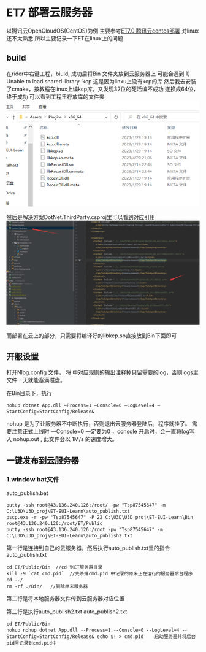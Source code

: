 # ET7 部署云服务器
以腾讯云OpenCloudOS(CentOS)为例 主要参考[ET7.0 腾讯云centos部署](https://blog.csdn.net/liyuping8888/article/details/126859161)
对linux还不太熟悉 所以主要记录一下ET在linux上的问题
## build
在rider中右键工程，biuld,
成功后将Bin 文件夹放到云服务器上 
可能会遇到
1） Unable to load shared library ’kcp
这是因为linxu上没有kcp的库
然后我去安装了cmake，按教程在linux上编kcp库，又发现32位的死活编不成功
遂换成64位，终于成功
可以看到工程里存放库的文件夹
![plugins](https://github.com/h87545645/Blog/blob/main/unity3d/img/ET_plugins.png)

然后是解决方案DotNet.ThirdParty.csproj里可以看到对应引用
![ThirdParty](https://github.com/h87545645/Blog/blob/main/unity3d/img/libkcp.so.png)

而部署在云上的部分，只需要将编译好的libkcp.so直接放到Bin下面即可

## 开服设置
打开Nlog.config 文件， 将 <rules> 中对应规则的输出注释掉只留需要的log，否则logs里文件一天就能塞满磁盘。

在Bin目录下，执行
```
nohup dotnet App.dll —Process=1 —Console=0 —LogLevel=4 —StartConfig=StartConfig/Release&
```

nohup 是为了让服务器不中断执行，否则退出云服务器登陆后，程序就挂了。
需要注意正式上线时 —Console=0 一定要为0 ，console 开启时，会一直将log写入 nohup.out ,
此文件会以 1M/s 的速度增大。

## 一键发布到云服务器

### 1.window bat文件

auto_publish.bat
```
putty -ssh root@43.136.240.126:/root/ -pw "Tsp87545647" -m C:\U3D\U3D_proj\ET-EUI-Learn\auto_publish.txt
pscp.exe -r -pw "Tsp87545647" -P 22 C:\U3D\U3D_proj\ET-EUI-Learn\Bin root@43.136.240.126:/root/ET/Public
putty -ssh root@43.136.240.126:/root -pw "Tsp87545647" -m C:\U3D\U3D_proj\ET-EUI-Learn\auto_publish2.txt

```

第一行是连接到自己的云服务器，然后执行auto_publish.txt里的指令
auto_publish.txt
```
cd ET/Public/Bin  //cd 到ET服务器目录
kill -9 `cat cmd.pid`  //先杀掉cmd.pid 中记录的原来正在运行的服务器后台程序
cd ../    
rm -rf ./Bin/   //删除原来服务器
```

第二行是将本地服务器文件传到云服务器对应位置

第三行是执行auto_publish2.txt
auto_publish2.txt
```
cd ET/Public/Bin     
nohup nohup dotnet App.dll --Process=1 --Console=0 --LogLevel=4 --StartConfig=StartConfig/Release& echo $! > cmd.pid    启动服务器并将后台pid号记录到cmd.pid中
```
